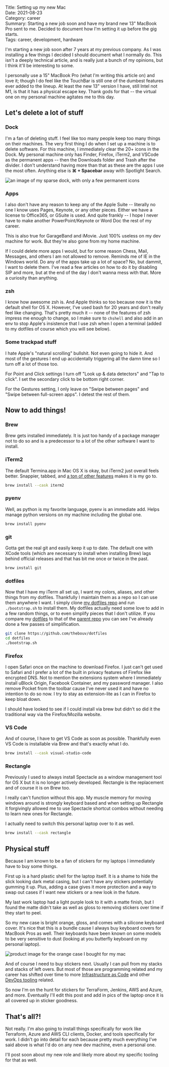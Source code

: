 Title: Setting up my new Mac  
Date: 2021-08-23  
Category: career  
Summary: Starting a new job soon and have my brand new 13" MacBook Pro sent to me. Decided to document how I'm setting it up before the gig starts.  
Tags: career, development, hardware

I'm starting a new job soon after 7 years at my previous company. As I was installing a few things I decided I should document what I normally do. This isn't a deeply technical article, and is really just a bunch of my opinions, but I think it'll be interesting to some.

I personally use a 15" MacBook Pro (what I'm writing this article on) and love it; though I do feel like the TouchBar is still one of the dumbest features ever added to the lineup. At least the new 13" version I have, still Intel not M1, is that it has a physical escape key. Thank gods for that -- the virtual one on my personal machine agitates me to this day.

## Let's delete a lot of stuff

### Dock

I'm a fan of deleting stuff. I feel like too many people keep too many things on their machines. The very first thing I do when I set up a machine is to delete software. For this machine, I immediately clear the 20+ icons in the Dock. My personal machine only has Finder, Firefox, iTerm2, and VSCode as the permanent apps -- then the Downloads folder and Trash after the divider. I don't understand having more than that as these are the apps I use the most often. Anything else is **&#x2318; + Spacebar** away with Spotlight Search.

<img src="/images/dock.png" alt="an image of my sparse dock, with only a few permanent icons">

### Apps

I also don't have any reason to keep any of the Apple Suite -- literally no one I know uses Pages, Keynote, or any other pieces. Either we have a license to Office365, or GSuite is used. And quite frankly -- I hope I never have to make another PowerPoint/Keynote or Word Doc the rest of my career.

This is also true for GarageBand and iMovie. Just 100% useless on my dev machine for work. But they're also gone from my home machine.

If I could delete more apps I would, but for some reason Chess, Mail, Messages, and others I am not allowed to remove. Reminds me of IE in the Windows world. Do any of the apps take up a lot of space? No, but dammit, I want to delete them. I've read a few articles on how to do it by disabling SIP and more, but at the end of the day I don't wanna mess with that. More a curiosity than anything.

### zsh

I know how awesome zsh is. And Apple thinks so too because now it is the default shell for OS X. However, I've used bash for 20 years and don't really feel like changing. That's pretty much it -- none of the features of zsh impress me enough to change, so I make sure to `chshell` and also add in an env to stop Apple's insistence that I use zsh when I open a terminal (added to my dotfiles of course which you will see below).

### Some trackpad stuff

I hate Apple's "natural scrolling" bullshit. Not even going to hide it. And most of the gestures I end up accidentally triggering all the damn time so I turn off a lot of those too.

For Point and Click settings I turn off "Look up & data detectors" and "Tap to click". I set the secondary click to be bottom right corner. 

For the Gestures setting, I only leave on "Swipe between pages" and "Swipe between full-screen apps". I detest the rest of them.

## Now to add things!

### Brew

Brew gets installed immediately. It is just too handy of a package manager not to do so and is a predecessor to a lot of the other software I want to install.

### iTerm2

The default Termina.app in Mac OS X is okay, but iTerm2 just overall feels better. Snappier, tabbed, and [a ton of other features](https://iterm2.com/features.html) makes it is my go to. 

```sh
brew install --cask iterm2
```

### pyenv

Well, as python is my favorite language, pyenv is an immediate add. Helps manage python versions on my machine including the global one. 

```sh
brew install pyenv
```

### git

Gotta get the real git and easily keep it up to date. The default one with XCode tools (which are necessary to install when installing Brew) lags behind official releases and that has bit me once or twice in the past.

```sh
brew install git
```

### dotfiles

Now that I have my iTerm all set up, I want my colors, aliases, and other things from my dotfiles. Thankfully I maintain them as a repo so I can use them anywhere I want. I simply clone [my dotfiles repo](https://github.com/thebouv/dotfiles) and run `./bootstrap.sh` to install them.  My dotfiles actually need some love to add in a few random things, or to even simplify pieces that I don't utilize. If you compare my [dotfiles](https://github.com/thebouv/dotfiles) to that of the [parent repo](https://github.com/mathiasbynens/dotfiles) you can see I've already done a few passes of simplification.

```sh
git clone https://github.com/thebouv/dotfiles
cd dotfiles
./bootstrap.sh
```

### Firefox

I open Safari once on the machine to download Firefox. I just can't get used to Safari and I prefer a lot of the built in privacy features of Firefox like encrypted DNS. Not to mention the extensions system where I immediately install uBlock Origin, Facebook Container, and my password manager. I also remove Pocket from the toolbar cause I've never used it and have no intention to do so now. I try to stay as extension-lite as I can in Firefox to keep bloat down.

I should have looked to see if I could install via brew but didn't so did it the traditional way via the Firefox/Mozilla website.

### VS Code

And of course, I have to get VS Code as soon as possible. Thankfully even VS Code is installable via Brew and that's exactly what I do.

```sh
brew install --cask visual-studio-code
```

### Rectangle

Previously I used to always install Spectacle as a window management tool for OS X but it is no longer actively developed. Rectangle is the replacement and of course it is on Brew too.

I really can't function without this app. My muscle memory for moving windows around is strongly keyboard based and when setting up Rectangle it forgivingly allowed me to use Spectacle shortcut combos without needing to learn new ones for Rectangle.

I actually need to switch this personal laptop over to it as well.

```sh
brew install --cask rectangle
```

## Physical stuff

Because I am known to be a fan of stickers for my laptops I immediately have to buy some things.

First up is a hard plastic shell for the laptop itself. It is a shame to hide the slick looking dark metal casing, but I can't have any stickers potentially gumming it up. Plus, adding a case gives it more protection and a way to swap out cases if I want new stickers or a new look in the future.

My last work laptop had a light purple look to it with a matte finish, but I found the matte didn't take as well as gloss to removing stickers over time if they start to peel.

So my new case is bright orange, gloss, and comes with a silicone keyboard cover. It's nice that this is a bundle cause I always buy keyboard covers for MacBook Pros as well. Their keyboards have been known on some models to be very sensitive to dust (looking at you butterfly keyboard on my personal laptop).

<img src="/images/maccase.png" alt="product image for the orange case I bought for my mac">

And of course I need to buy stickers next. Usually I can pull from my stacks and stacks of left overs. But most of those are programming related and my career has shifted over time to more [Infrastructure as Code](https://en.wikipedia.org/wiki/Infrastructure_as_code) and other [DevOps tooling](https://en.wikipedia.org/wiki/DevOps) related.

So now I'm on the hunt for stickers for TerraForm, Jenkins, AWS and Azure, and more. Eventually I'll edit this post and add in pics of the laptop once it is all covered up in sticker goodness.

## That's all?!

Not really. I'm also going to install things specifically for work like Terraform, Azure and AWS CLI clients, Docker, and tools specifically for work. I didn't go into detail for each because pretty much everything I've said above is what I'd do on any new dev machine, even a personal one.

I'll post soon about my new role and likely more about my specific tooling for that as well.